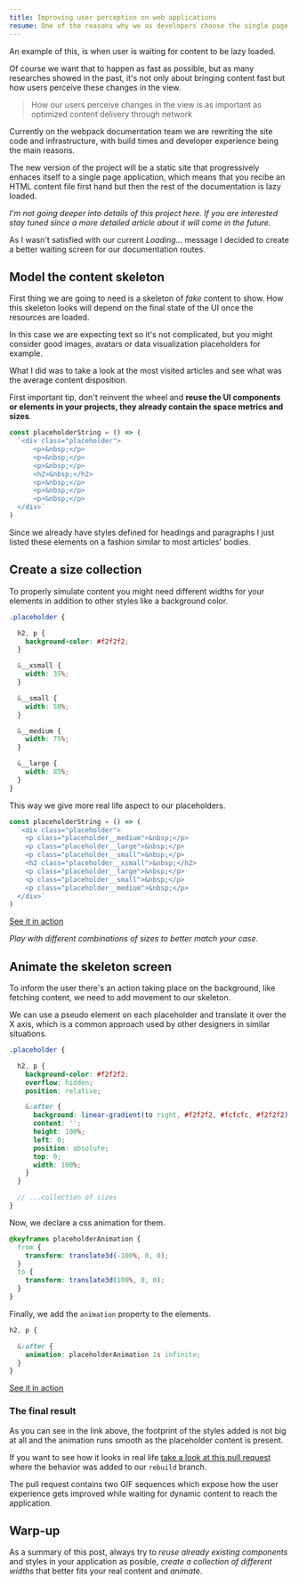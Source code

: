 ```yaml
---
title: Improving user perception on web applications
resume: One of the reasons why we as developers choose the single page application paradigm is to improve the experience on a product or a site, but this also exposes new challenges around the user flow.
---
```


An example of this, is when user is waiting for content to be lazy loaded.

Of course we want that to happen as fast as possible, but as many researches showed in the past, it's not only about bringing content fast but how users perceive these changes in the view.

> How our users perceive changes in the view is as important as optimized content delivery through network

Currently on the webpack documentation team we are rewriting the site code and infrastructure, with build times and developer experience being the main reasons.

The new version of the project will be a static site that progressively enhaces itself to a single page application, which means that you recibe an HTML content file first hand but then the rest of the documentation is lazy loaded.

_I'm not going deeper into details of this project here. If you are interested stay tuned since a more detailed article about it will come in the future._

As I wasn't satisfied with our current _Loading..._ message I decided to create a better waiting screen for our documentation routes.


## Model the content skeleton

First thing we are going to need is a skeleton of _fake_ content to show. How this skeleton looks will depend on the final state of the UI once the resources are loaded.

In this case we are expecting text so it's not complicated, but you might consider good images, avatars or data visualization placeholders for example.

What I did was to take a look at the most visited articles and see what was the average content disposition.

First important tip, don't reinvent the wheel and **reuse the UI components or elements in your projects, they already contain the space metrics and sizes**.

```js
const placeholderString = () => (
  `<div class="placeholder">
      <p>&nbsp;</p>
      <p>&nbsp;</p>
      <p>&nbsp;</p>
      <h2>&nbsp;</h2>
      <p>&nbsp;</p>
      <p>&nbsp;</p>
      <p>&nbsp;</p>
  </div>`
)
```

Since we already have styles defined for headings and paragraphs I just listed these elements on a fashion similar to most articles' bodies.


## Create a size collection

To properly simulate content you might need different widths for your elements in addition to other styles like a background color.

```scss
.placeholder {

  h2, p {
    background-color: #f2f2f2;
  }

  &__xsmall {
    width: 35%;
  }

  &__small {
    width: 50%;
  }

  &__medium {
    width: 75%;
  }

  &__large {
    width: 85%;
  }
}
```

This way we give more real life aspect to our placeholders.

```js
const placeholderString = () => (
  `<div class="placeholder">
    <p class="placeholder__medium">&nbsp;</p>
    <p class="placeholder__large">&nbsp;</p>
    <p class="placeholder__small">&nbsp;</p>
    <h2 class="placeholder__xsmall">&nbsp;</h2>
    <p class="placeholder__large">&nbsp;</p>
    <p class="placeholder__small">&nbsp;</p>
    <p class="placeholder__medium">&nbsp;</p>
  </div>`
)
```

<a
  class="blocked__link blocked__link--centered"
  href="https://codepen.io/jeremenichelli/pen/LrGNZm/"
  rel="noopener noreferrer">
  See it in action
</a>

_Play with different combinations of sizes to better match your case._


## Animate the skeleton screen

To inform the user there's an action taking place on the background, like fetching content, we need to add movement to our skeleton.

We can use a pseudo element on each placeholder and translate it over the X axis, which is a common approach used by other designers in similar situations.

```scss
.placeholder {

  h2, p {
    background-color: #f2f2f2;
    overflow: hidden;
    position: relative;

    &:after {
      background: linear-gradient(to right, #f2f2f2, #fcfcfc, #f2f2f2);
      content: '';
      height: 100%;
      left: 0;
      position: absolute;
      top: 0;
      width: 100%;
    }
  }

  // ...collection of sizes
}
```

Now, we declare a css animation for them.

```scss
@keyframes placeholderAnimation {
  from {
    transform: translate3d(-100%, 0, 0);
  }
  to {
    transform: translate3d(100%, 0, 0);
  }
}
```

Finally, we add the `animation` property to the elements.

```scss
h2, p {

  &:after {
    animation: placeholderAnimation 1s infinite;
  }
}
```

<a
  class="blocked__link blocked__link--centered"
  href="https://codepen.io/jeremenichelli/pen/mKVPMg"
  rel="noopener noreferrer">
  See it in action
</a>

### The final result

As you can see in the link above, the footprint of the styles added is not big at all and the animation runs smooth as the placeholder content is present.

If you want to see how it looks in real life [take a look at this pull request](https://github.com/webpack/webpack.js.org/pull/2121) where the behavior was added to our `rebuild` branch.

The pull request contains two GIF sequences which expose how the user experience gets improved while waiting for dynamic content to reach the application.

## Warp-up

As a summary of this post, always try to _reuse already existing components_ and styles in your application as posible, _create a collection of different widths_ that better fits your real content and _animate_.
